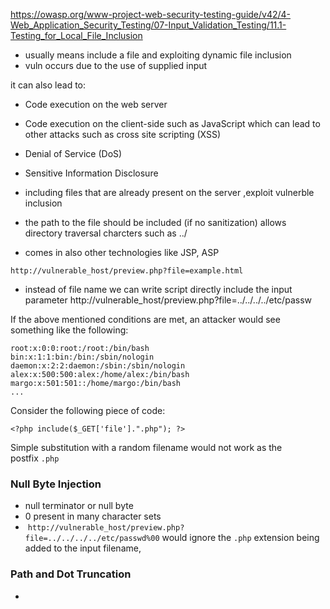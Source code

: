 
https://owasp.org/www-project-web-security-testing-guide/v42/4-Web_Application_Security_Testing/07-Input_Validation_Testing/11.1-Testing_for_Local_File_Inclusion

- usually means include a file and exploiting dynamic file inclusion
- vuln occurs due to the use of supplied input 

it can also lead to:

- Code execution on the web server
- Code execution on the client-side such as JavaScript which can lead to other attacks such as cross site scripting (XSS)
- Denial of Service (DoS)
- Sensitive Information Disclosure

- including files that are already present on the server ,exploit vulnerble inclusion 
- the path to the file should be included (if no sanitization) allows directory traversal charcters such as ../ 
- comes in also other technologies like JSP, ASP

`http://vulnerable_host/preview.php?file=example.html`

- instead of file name we can write script directly include the input parameter 
http://vulnerable_host/preview.php?file=../../../../etc/passw

If the above mentioned conditions are met, an attacker would see something like the following:

```
root:x:0:0:root:/root:/bin/bash
bin:x:1:1:bin:/bin:/sbin/nologin
daemon:x:2:2:daemon:/sbin:/sbin/nologin
alex:x:500:500:alex:/home/alex:/bin/bash
margo:x:501:501::/home/margo:/bin/bash
...
```

Consider the following piece of code:

```
<?php include($_GET['file'].".php"); ?>
```

Simple substitution with a random filename would not work as the postfix `.php`

### Null Byte Injection
- null terminator or null byte 
- 0 present in many character sets 
-  `http://vulnerable_host/preview.php?file=../../../../etc/passwd%00` would ignore the `.php` extension being added to the input filename,

### Path and Dot Truncation
- 
